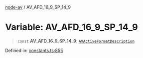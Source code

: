 [node-av](../globals.md) / AV\_AFD\_16\_9\_SP\_14\_9

# Variable: AV\_AFD\_16\_9\_SP\_14\_9

> `const` **AV\_AFD\_16\_9\_SP\_14\_9**: [`AVActiveFormatDescription`](../type-aliases/AVActiveFormatDescription.md)

Defined in: [constants.ts:855](https://github.com/seydx/av/blob/f8631fc881b394300b1479f511d55cf1c370a87f/src/constants/constants.ts#L855)
